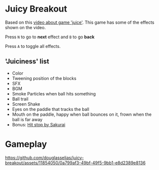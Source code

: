 # Juicy Breakout

Based on this [video about game 'juice'](https://www.youtube.com/watch?v=Fy0aCDmgnxg). This game has some of the effects shown on the video.

Press `N` to go to **next** effect and `B` to go **back**

Press `A` to toggle all effects.

## 'Juiciness' list

- Color
- Tweening position of the blocks
- SFX
- BGM
- Smoke Particles when ball hits something
- Ball trail
- Screen Shake
- Eyes on the paddle that tracks the ball
- Mouth on the paddle, happy when ball bounces on it, frown when the ball is far away
- Bonus: [Hit stop by Sakurai](https://www.youtube.com/watch?v=OdVkEOzdCPw)

# Gameplay

https://github.com/douglasselias/juicy-breakout/assets/11854050/0a799af3-49bf-49f5-9bb1-e8d2389e8136

